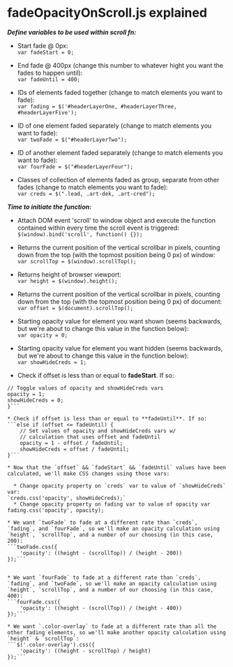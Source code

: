 # fadeOpacityOnScroll.js explained  

***_Define variables to be used within scroll fn:_***    

* Start fade @ 0px:  
`var fadeStart = 0;`

* End fade @ 400px (change this number to whatever hight you want the fades to happen until):  
`var fadeUntil = 400;`

* IDs of elements faded together (change to match elements you want to fade):  
`var fading = $('#headerLayerOne, #headerLayerThree, #headerLayerFive');`  

* ID of one element faded separately (change to match elements you want to fade):    
`var twoFade = $("#headerLayerTwo");`  

* ID of another element faded separately (change to match elements you want to fade):  
`var fourFade = $("#headerLayerFour");`  

* Classes of collection of elements faded as group, separate from other fades (change to match elements you want to fade):  
`var creds = $(".lead, .art-dek, .art-cred");`  

***_Time to initiate the function:_***

* Attach DOM event 'scroll' to window object and execute the function contained within every time the scroll event is triggered:  
`$(window).bind('scroll', function() {});`  

* Returns the current position of the vertical scrollbar in pixels, counting down from the top (with the topmost position being 0 px) of window:    
`var scrollTop = $(window).scrollTop();`  

* Returns height of browser viewport:  
`var height = $(window).height();`  

* Returns the current position of the vertical scrollbar in pixels, counting down from the top (with the topmost position being 0 px) of document:  
`var offset = $(document).scrollTop();`  

* Starting opacity value for element you want shown (seems backwards, but we're about to change this value in the function below):  
`var opacity = 0;`

* Starting opacity value for element you want hidden (seems backwards, but we're about to change this value in the function below):  
`var showHideCreds = 1;`

* Check if offset is less than or equal to **fadeStart**. If so:  
```if (offset <= fadeStart) {
// Toggle values of opacity and showHideCreds vars
opacity = 1;
showHideCreds = 0;
}``` 

* Check if offset is less than or equal to **fadeUntil**. If so:  
```else if (offset <= fadeUntil) {
    // Set values of opacity and showHideCreds vars w/
    // calculation that uses offset and fadeUntil
    opacity = 1 - offset / fadeUntil;
    showHideCreds = offset / fadeUntil;
}```

* Now that the `offset` && `fadeStart` && `fadeUntil` values have been calculated, we'll make CSS changes using those vars:  

  * Change opacity property on `creds` var to value of `showHideCreds` var:  
`creds.css('opacity', showHideCreds);`  
  * Change opacity property on fading var to value of opacity var
fading.css('opacity', opacity);

* We want `twoFade` to fade at a different rate than `creds`, `fading`, and `fourFade`, so we'll make an opacity calculation using `height`, `scrollTop`, and a number of our choosing (in this case, 200):  
```twoFade.css({
    'opacity': ((height - (scrollTop)) / (height - 200))
});```  


* We want `fourFade` to fade at a different rate than `creds`, `fading`, and `twoFade`, so we'll make an opacity calculation using `height`, `scrollTop`, and a number of our choosing (in this case, 400):  
```fourFade.css({
    'opacity': ((height - (scrollTop)) / (height - 400))
});```  

* We want `.color-overlay` to fade at a different rate than all the other fading elements, so we'll make another opacity calculation using `height` & `scrollTop`:  
```$('.color-overlay').css({
    'opacity': ((height - scrollTop) / height)
});```  
